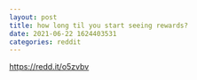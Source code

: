 ```yaml
--- 
layout: post 
title: how long til you start seeing rewards? 
date: 2021-06-22 1624403531 
categories: reddit 
--- 
```

https://redd.it/o5zvbv